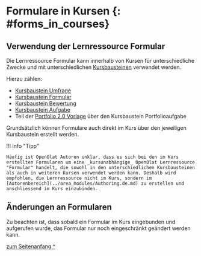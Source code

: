 # Formulare in Kursen {: #forms_in_courses} 

## Verwendung der Lernressource Formular

Die Lernressource Formular kann innerhalb von Kursen für unterschiedliche Zwecke und mit unterschiedlichen [Kursbausteinen](../learningresources/Course_Elements.de.md) verwendet werden.

Hierzu zählen:

* [Kursbaustein Umfrage](../learningresources/Course_Element_Survey.de.md)
* [Kursbaustein Formular](../learningresources/Course_Element_Form.de.md)
* [Kursbaustein Bewertung](../learningresources/Course_Element_Assessment.de.md)
* [Kursbaustein Aufgabe](../learningresources/Course_Element_Task.de.md)
* Teil der [Portfolio 2.0 Vorlage](../learningresources/Forms_in_the_ePortfolio_template.de.md) über den Kursbaustein Portfolioaufgabe

Grundsätzlich können Formulare auch direkt im Kurs über den jeweiligen Kursbaustein erstellt werden.

!!! info "Tipp"

    Häufig ist OpenOlat Autoren unklar, dass es sich bei den im Kurs erstellten Formularen um eine _kursunabhängige_ OpenOlat Lernressource "Formular" handelt, die sowohl in den unterschiedlichen Kursbausteinen als auch in weiteren Kursen verwendet werden kann. Deshalb wird empfohlen, die Lernressource nicht im Kurs, sondern im [Autorenbereich](../area_modules/Authoring.de.md) zu erstellen und anschliessend im Kurs einzubinden.

## Änderungen an Formularen 

Zu beachten ist, dass sobald ein Formular im Kurs eingebunden und aufgerufen wurde, das Formular nur noch eingeschränkt geändert werden kann.

[zum Seitenanfang ^](#forms_in_courses)